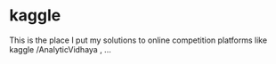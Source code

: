 # kaggle
This is the place I put my solutions to online competition platforms like kaggle /AnalyticVidhaya , ... 
